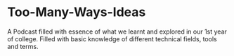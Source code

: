 # Too-Many-Ways-Ideas
A Podcast filled with essence of what we learnt and explored in our 1st year of college. Filled with basic knowledge of different technical fields, tools and terms.  
